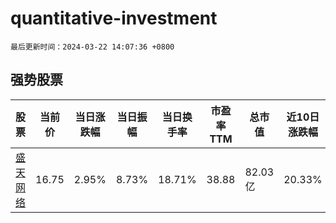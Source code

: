 # quantitative-investment

`最后更新时间：2024-03-22 14:07:36 +0800`

## 强势股票

|股票|当前价|当日涨跌幅|当日振幅|当日换手率|市盈率TTM|总市值|近10日涨跌幅|
|----|----|----|----|----|----|----|----|
|[盛天网络](https://xueqiu.com/S/SZ300494)|16.75|2.95%|8.73%|18.71%|38.88|82.03亿|20.33%|
